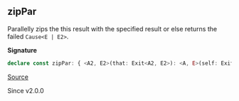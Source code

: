 ## zipPar

Parallelly zips the this result with the specified result or else returns
the failed `Cause<E | E2>`.

**Signature**

```ts
declare const zipPar: { <A2, E2>(that: Exit<A2, E2>): <A, E>(self: Exit<A, E>) => Exit<[A, A2], E2 | E>; <A, E, A2, E2>(self: Exit<A, E>, that: Exit<A2, E2>): Exit<[A, A2], E | E2>; }
```

[Source](https://github.com/Effect-TS/effect/tree/main/packages/effect/src/Exit.ts#L415)

Since v2.0.0